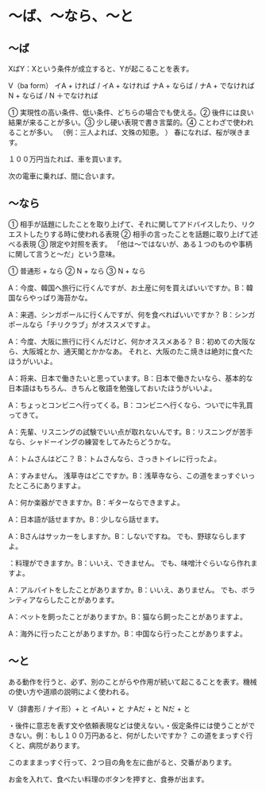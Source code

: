 # 〜ば、〜なら、〜と


## 〜ば
XばY：Xという条件が成立すると、Yが起こることを表す。

V（ba form） イA + ければ / イA + なければ ナA + ならば / ナA + でなければ N + ならば / N ＋でなければ

① 実現性の高い条件、低い条件、どちらの場合でも使える。② 後件には良い結果が来ることが多い。③ 少し硬い表現で書き言葉的。④ ことわざで使われることが多い。
（例：三人よれば、文殊の知恵。
）
春になれば、桜が咲きます。

１００万円当たれば、車を買います。

次の電車に乗れば、間に合います。

## 〜なら
① 相手が話題にしたことを取り上げて、それに関してアドバイスしたり、リクエストしたりする時に使われる表現 ② 相手の言ったことを話題に取り上げて述べる表現 ③ 限定や対照を表す。
「他は〜ではないが、ある１つのものや事柄に関して言うと〜だ」という意味。

① 普通形 + なら ② N + なら ③ N + なら

A：今度、韓国へ旅行に行くんですが、お土産に何を買えばいいですか。B：韓国ならやっぱり海苔かな。

A：来週、シンガポールに行くんですが、何を食べればいいですか？ B：シンガポールなら「チリクラブ」がオススメですよ。

A：今度、大阪に旅行に行くんだけど、何かオススメある？ B：初めての大阪なら、大阪城とか、通天閣とかかなあ。
それと、大阪のたこ焼きは絶対に食べたほうがいいよ。

A：将来、日本で働きたいと思っています。B：日本で働きたいなら、基本的な日本語はもちろん、きちんと敬語を勉強しておいたほうがいいよ。

A：ちょっとコンビニへ行ってくる。B：コンビニへ行くなら、ついでに牛乳買ってきて。

A：先輩、リスニングの試験でいい点が取れないんです。B：リスニングが苦手なら、シャドーイングの練習をしてみたらどうかな。

A：トムさんはどこ？ B：トムさんなら、さっきトイレに行ったよ。

A：すみません。
浅草寺はどこですか。B：浅草寺なら、この道をまっすぐいったところにありますよ。

A：何か楽器ができますか。B：ギターならできますよ。

A：日本語が話せますか。B：少しなら話せます。

A：Bさんはサッカーをしますか。B：しないですね。
でも、野球ならしますよ。

：料理ができますか。B：いいえ、できません。
でも、味噌汁ぐらいなら作れますよ。

A：アルバイトをしたことがありますか。B：いいえ、ありません。
でも、ボランティアならしたことがあります。

A：ペットを飼ったことがありますか。B：猫なら飼ったことがありますよ。

A：海外に行ったことがありますか。B：中国なら行ったことがありますよ。




## 〜と
ある動作を行うと、必ず、別のことがらや作用が続いて起こることを表す。機械の使い方や道順の説明によく使われる。

V（辞書形 / ナイ形）+ と イAい + と ナAだ + と Nだ + と

・後件に意志を表す文や依頼表現などは使えない。・仮定条件には使うことができない。例：もし１００万円あると、何がしたいですか？
この道をまっすぐ行くと、病院があります。

このまままっすぐ行って、２つ目の角を左に曲がると、交番があります。

お金を入れて、食べたい料理のボタンを押すと、食券が出ます。

